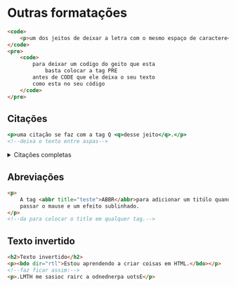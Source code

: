 # Outras formatações

```html
<code>
	<p>um dos jeitos de deixar a letra com o mesmo espaço de caractere</p>
</code>
<pre>
	<code>
		para deixar um codigo do geito que esta
			basta colocar a tag PRE
		antes de CODE que ele deixa o seu texto
		como esta no seu código
	</code>
</pre>
```

## Citações

```htm
<p>uma citação se faz com a tag Q <q>desse jeito</q>.</p>
<!--deixa o texto entre aspas-->
```

<details>
<summary>Citações completas</summary>

```html
<p>Também temos citações grandes, nesese caso usamos a tag BLOCKQUOTE <blockquote>Que
 cria um paragrafo para a sua citação</blockquote></p>
<!--Oque neste caso cria um paragrafo altomaticamente para esta citação-->
```

</details>

## Abreviações

```html
<p>
	A tag <abbr title="teste">ABBR</abbr>para adicionar um titúlo quando você
	passar o mause e um efeito sublinhado.
</p>
<!--da para colocar o title em qualquer tag.-->
```

## Texto invertido

```html
<h2>Texto invertido</h2>
<p><bdo dir="rtl">Estou aprendendo a criar coisas em HTML.</bdo></p>
<!--faz ficar assim:-->
<p>.LMTH me sasioc rairc a odnednerpa uotsE</p>
```
